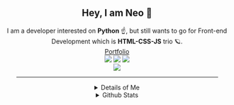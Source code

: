 <div align="center">
    <h2>Hey, I am Neo 👋</h2>
    <p>
        I am a developer interested on <strong>Python</strong> ☝️, but still wants to go for Front-end Development which is <strong>HTML-CSS-JS</strong> trio 🪐.<br>
        <a href="https://neoaichan.me/" target="_blank" style="text-decoration: underline">Portfolio</a><br>
		<img src="https://img.shields.io/badge/-HTML-ffa657?style=for-the-badge&logo=html5&logoColor=ffa657&labelColor=282828">
		<img src="https://img.shields.io/badge/-CSS-8fbcff?style=for-the-badge&logo=css3&logoColor=8fbcff&labelColor=282828">
		<img src="https://img.shields.io/badge/-Javascript-F0DB4F?style=for-the-badge&logo=javascript&logoColor=F0DB4F&labelColor=282828"><br>
		<img src="https://img.shields.io/badge/-Python-FFE873?style=for-the-badge&logo=python&logoColor=FFE873&labelColor=282828">
    </p>
    <hr width="455px">
	<details>
        <summary>Details of Me</summary><br>
        I 💗 to code anything about Python, cause I got interest on it.<br><br>
  		Even thought I am new to it.<br>
		And slow to compared to other programming languages.<br><br>
		I still <strong>love</strong> it.
		<hr width="155px">
	</details>
    <details>
        <summary>Github Stats</summary><br>
        <img src="https://github-readme-stats.vercel.app/api?username=neodevils&count_private=true&show_icons=true&include_all_commits=true&hide_border=true&count_private=true&text_color=d7dce8&title_color=8fbcff&icon_color=8fbcff&bg_color=1b1f27&border_radius=8&disable_animations=false&hide_title=true&line_height=29px" width="420px">
        <img src="https://github-readme-stats.vercel.app/api/top-langs/?username=neodevils&hide_border=true&layout=compact&text_color=dddddd&bg_color=1b1f27&border_radius=8&hide_title=true" width="420px">
    </details>
</div>
